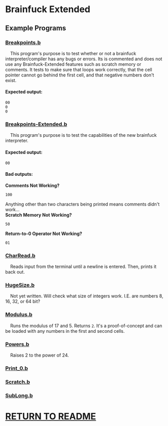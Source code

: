 # Brainfuck Extended
## Example Programs
### [Breakpoints.b](Breakpoints.b)
&nbsp;&nbsp;&nbsp;&nbsp;This program's purpose is to test whether or not a brainfuck interpreter/compiler has any bugs or errors. Its is commented and does not use any Brainfuck-Extended features such as scratch memory or comments. It tests to make sure that loops work correctly, that the cell pointer cannot go behind the first cell, and that negative numbers don't exist.

#### Expected output:
```
00
0
0
```
### [Breakpoints-Extended.b](Breakpoints-Extended.b)
&nbsp;&nbsp;&nbsp;&nbsp;This program's purpose is to test the capabilities of the new brainfuck interpreter.

#### Expected output:
```
00
```
#### Bad outputs:
**Comments Not Working?**
```
100
```
Anything other than two characters being printed means comments didn't work...<br>
**Scratch Memory Not Working?**
```
50
```
**Return-to-0 Operator Not Working?**
```
01
```

### [CharRead.b](CharRead.b)
&nbsp;&nbsp;&nbsp;&nbsp;Reads input from the terminal until a newline is entered. Then, prints it back out.

### [HugeSize.b](HugeSize.b)
&nbsp;&nbsp;&nbsp;&nbsp;Not yet written. Will check what size of integers work. I.E. are numbers 8, 16, 32, or 64  bit?

### [Modulus.b](Modulus.b)
&nbsp;&nbsp;&nbsp;&nbsp;Runs the modulus of 17 and 5. Returns ```2```. It's a proof-of-concept and can be loaded with any numbers in the first and second cells.

### [Powers.b](Powers.b)
&nbsp;&nbsp;&nbsp;&nbsp;Raises 2 to the power of 24.

### [Print_0.b](Print_0.b)

### [Scratch.b](Scratch.b)

### [SubLong.b](SubLong.b)

# [RETURN TO README](/README.md)
